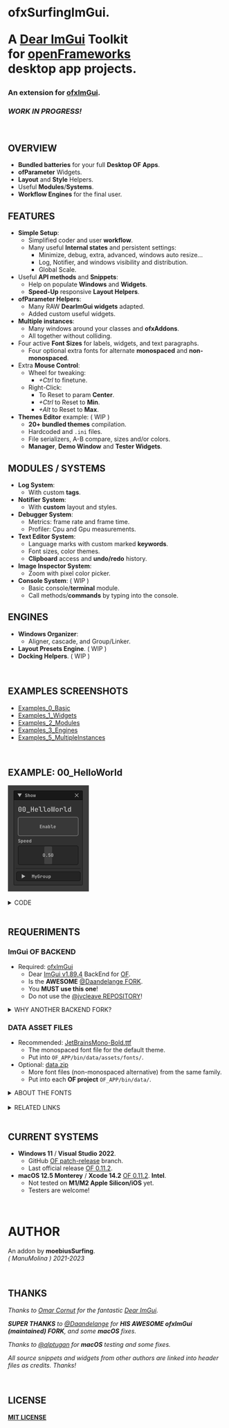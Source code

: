 <br>

<h1>
  
ofxSurfingImGui.  

A [Dear ImGui](https://github.com/ocornut/imgui) **Toolkit**  
for [openFrameworks](https://openframeworks.cc/)  
desktop app projects.  

</h1>

<h3>
  
An extension for [ofxImGui](https://github.com/Daandelange/ofxImGui/tree/develop).    
  
</h3>


<h3>
<em>
WORK IN PROGRESS!
</em>
</h3>


<br>

## OVERVIEW
- **Bundled batteries** for your full **Desktop OF Apps**.
- **ofParameter** Widgets.
- **Layout** and **Style** Helpers.
- Useful **Modules**/**Systems**.
- **Workflow Engines** for the final user.

## FEATURES
- **Simple Setup**:
  - Simplified coder and user **workflow**.
  - Many useful **Internal states** and persistent settings:
    - Minimize, debug, extra, advanced, windows auto resize...
    - Log, Notifier, and windows visibility and distribution. 
    - Global Scale.
- Useful **API methods** and **Snippets**: 
  - Help on populate **Windows** and **Widgets**.
  - **Speed-Up** responsive **Layout Helpers**.
- **ofParameter Helpers**:
  - Many RAW **DearImGui widgets** adapted.
  - Added custom useful widgets.
- **Multiple instances**:
  - Many windows around your classes and **ofxAddons**.
  - All together without colliding.
- Four active **Font Sizes** for labels, widgets, and text paragraphs.
  - Four optional extra fonts for alternate **monospaced** and **non-monospaced**.
- Extra **Mouse Control**: 
  - Wheel for tweaking:
    -  _+Ctrl_ to finetune.
  - Right-Click:
    - To Reset to param **Center**.
    - _+Ctrl_ to Reset to **Min**.
    - _+Alt_ to Reset to **Max**.
- **Themes Editor** example:  ( WIP )
    - **20+ bundled themes** compilation. 
    - Hardcoded and `.ini` files.
    - File serializers, A-B compare, sizes and/or colors.
    - **Manager**, **Demo Window** and **Tester Widgets**.

## MODULES / SYSTEMS
- **Log System**:
    - With custom **tags**.
- **Notifier System**:
    - With **custom** layout and styles.
- **Debugger System**:
    - Metrics: frame rate and frame time.
    - Profiler: Cpu and Gpu measurements.
- **Text Editor System**: 
    - Language marks with custom marked **keywords**.
    - Font sizes, color themes.
    - **Clipboard** access and **undo/redo** history.
- **Image Inspector System**:
    - Zoom with pixel color picker.
- **Console System**: ( WIP )
    - Basic console/**terminal** module.
    - Call methods/**commands** by typing into the console.

## ENGINES
- **Windows Organizer**:
    - Aligner, cascade, and Group/Linker.
- **Layout Presets Engine**. ( WIP )
- **Docking Helpers**. ( WIP )
 
<br>

## EXAMPLES SCREENSHOTS

- [Examples_0_Basic](/Examples_0_Basic/README.md)  
- [Examples_1_Widgets](/Examples_1_Widgets/README.md)  
- [Examples_2_Modules](/Examples_2_Modules/README.md)  
- [Examples_3_Engines](/Examples_3_Engines/README.md)  
- [Examples_5_MultipleInstances](/Examples_5_MultipleInstances/README.md)  

<br>

## EXAMPLE: 00_HelloWorld

![](/Examples_0_Basic/01_HelloWorld/Capture.PNG)
<details>
  <summary>CODE</summary>
  
#### ofApp.h

```.cpp
#pragma once
#include "ofMain.h"

#include "ofxSurfingImGui.h"

class ofApp : public ofBaseApp
{
  public:
  void draw();

  ofParameter<bool> bEnable{ "Enable", true };
  ofParameter<float> speed{ "Speed", .5f, 0.f, 1.f };
  ofParameterGroup params{ "MyGroup", bEnable, speed };

  ofParameter<bool> bGui{ "Show", true };

  ofxSurfingGui ui;
};
```

#### ofApp.cpp

```.cpp

#include "ofApp.h"

void ofApp::draw()
{
  ui.Begin();
  {
    /* Put windows here */
    if (ui.BeginWindow(bGui))
    {
      /* Put widgets here */
      ui.AddLabelBig("00_HelloWorld");
      ui.AddSpacing();
      ui.Add(bEnable, OFX_IM_TOGGLE_BIG_BORDER_BLINK);
      ui.Add(speed, OFX_IM_HSLIDER);
      ui.AddSpacingSeparated();
      ui.AddGroup(params, SurfingGuiGroupStyle_Collapsed);

      ui.EndWindow();
    }
  }
  ui.End();
}
```

</details>

<br>

## REQUERIMENTS

### ImGui OF BACKEND

* Required: [ofxImGui](https://github.com/Daandelange/ofxImGui/tree/develop)
  - Dear [ImGui v1.89.4](https://github.com/ocornut/imgui) BackEnd for [OF](https://openframeworks.cc/).
  - Is the **AWESOME** [@Daandelange FORK](https://github.com/Daandelange/ofxImGui/tree/develop).
  - You **MUST use this one**! 
  - Do not use the [@jvcleave REPOSITORY](https://github.com/jvcleave/ofxImGui)!

<details>
  <summary>WHY ANOTHER BACKEND FORK?</summary>
  <p>

- What's new on the [@Daandelange's ofxImGui FORK](https://github.com/Daandelange/ofxImGui/tree/develop) vs the [@jvcleave's ORIGINAL REPOSITORY](https://github.com/jvcleave/ofxImGui)? 
  - Multi context/instances: 
    - Several ImGui windows from different addons without colliding.  
  - Easy to update to future **NEW ImGui** releases.  
    Currently, this fork is linked to the original [develop branch from @jvcleave](https://github.com/jvcleave/ofxImGui/tree/develop).  
    And will be probably merged into the master branch someday.  
    
 </p>
</details>

### DATA ASSET FILES

* Recommended: [JetBrainsMono-Bold.ttf](JetBrainsMono-Bold.ttf)
  - The monospaced font file for the default theme.
  - Put into `OF_APP/bin/data/assets/fonts/`.  
* Optional: [data.zip](data.zip)
  - More font files (non-monospaced alternative) from the same family.
  - Put into each **OF project** `OF_APP/bin/data/`.  

<details>
  <summary>ABOUT THE FONTS</summary>  
  
The single font file for the currently used theme is **JetBrainsMono-Bold.ttf**. If that font is not located, it will search for a legacy font called **telegrama_render.otf**. If none of those fonts are located, it will work too, but using the default embedded **ProggyClean.ttf** font from **ImGui**. (So `OF_APP/bin/data/` can also be completely empty too!) 

</details>

<br>

<details>
  <summary>RELATED LINKS</summary>  
  
* [ofxSurfingImGuiExtra](https://github.com/moebiussurfing/ofxSurfingImGuiExtra)
  - _My **Testing Sandbox** with **New WIP examples** and new incoming widgets._
* [imgui/wiki/Useful-Extensions](https://github.com/ocornut/imgui/wiki/Useful-Extensions#image-manipulation)
  - 3rd party ImGui modules/widgets that could be integrated.
* [imgui/labels/gallery](https://github.com/ocornut/imgui/labels/gallery)
  - Inspiration Gallery from ImGui user's apps.
* [ofxWindowApp](https://github.com/moebiussurfing/ofxWindowApp)
  - _Not required. Only for some examples._
* [ofxSurfingHelpers](https://github.com/moebiussurfing/ofxSurfingHelpers)
  - _Not required. Only for some examples._
  
</details>

<br>

## CURRENT SYSTEMS

- **Windows 11** / **Visual Studio 2022**.
    * GitHub [OF patch-release](https://github.com/openframeworks/openFrameworks/tree/patch-release) branch.
    * Last official release [OF 0.11.2](https://openframeworks.cc/download/).
- **macOS 12.5 Monterey** / **Xcode 14.2** [OF 0.11.2](https://openframeworks.cc/download/). **Intel**.  
    * Not tested on **M1/M2 Apple Silicon/iOS** yet.
    * Testers are welcome!

<br>

# AUTHOR

An addon by **moebiusSurfing**.  
*( ManuMolina ) 2021-2023*  

<br>

## THANKS

_Thanks to [Omar Cornut](https://github.com/ocornut) for the fantastic [Dear ImGui](https://github.com/ocornut/imgui)._  

_**SUPER THANKS** to [@Daandelange](https://github.com/Daandelange) for **HIS AWESOME ofxImGui (maintained) FORK**, and some **macOS** fixes._  

_Thanks to [@alptugan](https://github.com/alptugan) for **macOS** testing and some fixes._  

_All source snippets and widgets from other authors are linked into header files as credits. Thanks!_  

<br>

## LICENSE

[**MIT LICENSE**](https://github.com/moebiussurfing/ofxSurfingImGui/blob/master/LICENSE)

